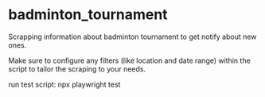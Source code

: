 # badminton_tournament

Scrapping information about badminton tournament to get notify about new ones.

Make sure to configure any filters (like location and date range) within the script to tailor the scraping to your needs.

run test script: npx playwright test
